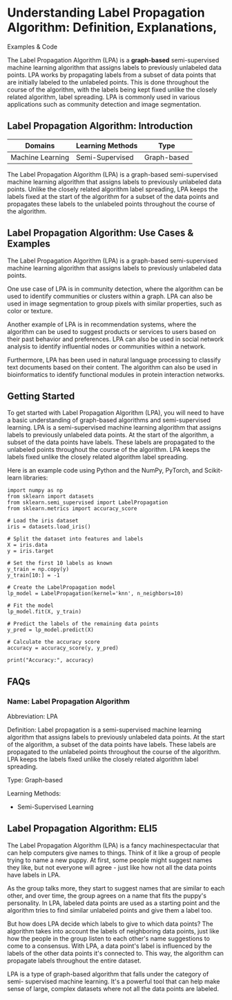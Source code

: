 # Understanding Label Propagation Algorithm: Definition, Explanations,
Examples & Code

The Label Propagation Algorithm (LPA) is a **graph-based** semi-supervised
machine learning algorithm that assigns labels to previously unlabeled data
points. LPA works by propagating labels from a subset of data points that are
initially labeled to the unlabeled points. This is done throughout the course
of the algorithm, with the labels being kept fixed unlike the closely related
algorithm, label spreading. LPA is commonly used in various applications such
as community detection and image segmentation.

## Label Propagation Algorithm: Introduction

Domains | Learning Methods | Type  
---|---|---  
Machine Learning | Semi-Supervised | Graph-based  
  
The Label Propagation Algorithm (LPA) is a graph-based semi-supervised machine
learning algorithm that assigns labels to previously unlabeled data points.
Unlike the closely related algorithm label spreading, LPA keeps the labels
fixed at the start of the algorithm for a subset of the data points and
propagates these labels to the unlabeled points throughout the course of the
algorithm.

## Label Propagation Algorithm: Use Cases & Examples

The Label Propagation Algorithm (LPA) is a graph-based semi-supervised machine
learning algorithm that assigns labels to previously unlabeled data points.

One use case of LPA is in community detection, where the algorithm can be used
to identify communities or clusters within a graph. LPA can also be used in
image segmentation to group pixels with similar properties, such as color or
texture.

Another example of LPA is in recommendation systems, where the algorithm can
be used to suggest products or services to users based on their past behavior
and preferences. LPA can also be used in social network analysis to identify
influential nodes or communities within a network.

Furthermore, LPA has been used in natural language processing to classify text
documents based on their content. The algorithm can also be used in
bioinformatics to identify functional modules in protein interaction networks.

## Getting Started

To get started with Label Propagation Algorithm (LPA), you will need to have a
basic understanding of graph-based algorithms and semi-supervised learning.
LPA is a semi-supervised machine learning algorithm that assigns labels to
previously unlabeled data points. At the start of the algorithm, a subset of
the data points have labels. These labels are propagated to the unlabeled
points throughout the course of the algorithm. LPA keeps the labels fixed
unlike the closely related algorithm label spreading.

Here is an example code using Python and the NumPy, PyTorch, and Scikit-learn
libraries:

    
    
    
    import numpy as np
    from sklearn import datasets
    from sklearn.semi_supervised import LabelPropagation
    from sklearn.metrics import accuracy_score
    
    # Load the iris dataset
    iris = datasets.load_iris()
    
    # Split the dataset into features and labels
    X = iris.data
    y = iris.target
    
    # Set the first 10 labels as known
    y_train = np.copy(y)
    y_train[10:] = -1
    
    # Create the LabelPropagation model
    lp_model = LabelPropagation(kernel='knn', n_neighbors=10)
    
    # Fit the model
    lp_model.fit(X, y_train)
    
    # Predict the labels of the remaining data points
    y_pred = lp_model.predict(X)
    
    # Calculate the accuracy score
    accuracy = accuracy_score(y, y_pred)
    
    print("Accuracy:", accuracy)
    
    

## FAQs

### Name: Label Propagation Algorithm

Abbreviation: LPA

Definition: Label propagation is a semi-supervised machine learning algorithm
that assigns labels to previously unlabeled data points. At the start of the
algorithm, a subset of the data points have labels. These labels are
propagated to the unlabeled points throughout the course of the algorithm. LPA
keeps the labels fixed unlike the closely related algorithm label spreading.

Type: Graph-based

Learning Methods:

  * Semi-Supervised Learning

## Label Propagation Algorithm: ELI5

The Label Propagation Algorithm (LPA) is a fancy machinespectacular that can
help computers give names to things. Think of it like a group of people trying
to name a new puppy. At first, some people might suggest names they like, but
not everyone will agree - just like how not all the data points have labels in
LPA.

As the group talks more, they start to suggest names that are similar to each
other, and over time, the group agrees on a name that fits the puppy's
personality. In LPA, labeled data points are used as a starting point and the
algorithm tries to find similar unlabeled points and give them a label too.

But how does LPA decide which labels to give to which data points? The
algorithm takes into account the labels of neighboring data points, just like
how the people in the group listen to each other's name suggestions to come to
a consensus. With LPA, a data point's label is influenced by the labels of the
other data points it's connected to. This way, the algorithm can propagate
labels throughout the entire dataset.

LPA is a type of graph-based algorithm that falls under the category of semi-
supervised machine learning. It's a powerful tool that can help make sense of
large, complex datasets where not all the data points are labeled.